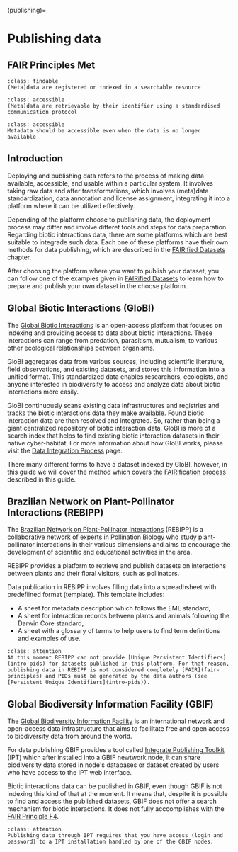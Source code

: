 (publishing)=
# Publishing data

## FAIR Principles Met


```{admonition} FAIR PRINCIPLE F4
:class: findable
(Meta)data are registered or indexed in a searchable resource
```

```{admonition} FAIR PRINCIPLE A1
:class: accessible
(Meta)data are retrievable by their identifier using a standardised communication protocol
```

```{admonition} FAIR PRINCIPLE A2
:class: accessible
Metadata should be accessible even when the data is no longer available
```

## Introduction

Deploying and publishing data refers to the process of making data available, accessible, and usable within a particular system. It involves taking raw data and after transformations, which involves (meta)data standardization, data annotation and license assignment, integrating it into a platform where it can be utilized effectively.

Depending of the platform choose to publishing data, the deployment process may differ and involve differet tools and steps for data preparation. Regarding biotic interactions data, there are some platforms which are best suitable to integrade such data. Each one of these platforms have their own methods for data publishing, which are described in the [FAIRified Datasets](fairified) chapter.

After choosing the platform where you want to publish your dataset, you can follow one of the examples given in [FAIRified Datasets](fairified) to learn how to prepare and publish your own dataset in the choose platform.

## Global Biotic Interactions (GloBI)

The [Global Biotic Interactions](http://globalbioticinteractions.org/) is an open-access platform that focuses on indexing and providing access to data about biotic interactions. These interactions can range from predation, parasitism, mutualism, to various other ecological relationships between organisms.

GloBI aggregates data from various sources, including scientific literature, field observations, and existing datasets, and stores this information into a unified format. This standardized data enables researchers, ecologists, and anyone interested in biodiversity to access and analyze data about biotic interactions more easily.

GloBI continuously scans existing data infrastructures and registries and tracks the biotic interactions data they make available. Found biotic interaction data are then resolved and integrated. So, rather than being a giant centralized repository of biotic interaction data, GloBI is more of a search index that helps to find existing biotic interaction datasets in their native cyber-habitat. For more information about how GloBI works, please visit the [Data Integration Process](https://www.globalbioticinteractions.org/process) page.

There many different forms to have a dataset indexed by GloBI, however, in this guide we will cover the method which covers the [FAIRification process](fairification) described in this guide.

## Brazilian Network on Plant-Pollinator Interactions (REBIPP)

The [Brazilian Network on Plant-Pollinator Interactions](https://db.rebipp.org.br) (REBIPP) is a collaborative network of experts in Pollination Biology who study plant-pollinator interactions in their various dimensions and aims to encourage the development of scientific and educational activities in the area.

REBIPP provides a platform to retrieve and publish datasets on interactions between plants and their floral visitors, such as pollinators.

Data publication in REBIPP involves filling data into a spreadhsheet with predefiined format (template). This template includes:

- A sheet for metadata description which follows the EML standard,
- A sheet for interaction records between plants and animals following the Darwin Core standard,
- A sheet with a glossary of terms to help users to find term definitions and examples of use.

```{admonition} Attention
:class: attention
At this moment REBIPP can not provide [Unique Persistent Identifiers](intro-pids) for datasets published in this platform. For that reason, publishing data in REBIPP is not considered completely [FAIR](fair-principles) and PIDs must be generated by the data authors (see [Persistent Unique Identifiers](intro-pids)).
```

## Global Biodiversity Information Facility (GBIF)

The [Global Biodiversity Information Facility](https://gbif.org) is an international network and open-access data infrastructure that aims to facilitate free and open access to biodiversity data from around the world.

For data publishing GBIF provides a tool called [Integrate Publishing Toolkit](https://www.gbif.org/ipt) (IPT) which after installed into a GBIF newtwork node, it can share biodiversity data stored in node's databases or dataset created by users who have access to the IPT web interface.

Biotic interactions data can be published in GBIF, even though GBIF is not indexing this kind of that at the moment. It means that, despite it is possible to find and access the published datasets, GBIF does not offer a search mechanism for biotic interactions. It does not fully acccomplishes with the [FAIR Principle F4](findable-f4).

```{admonition} Attention
:class: attention
Publishing data through IPT requires that you have access (login and password) to a IPT installation handled by one of the GBIF nodes.
```


